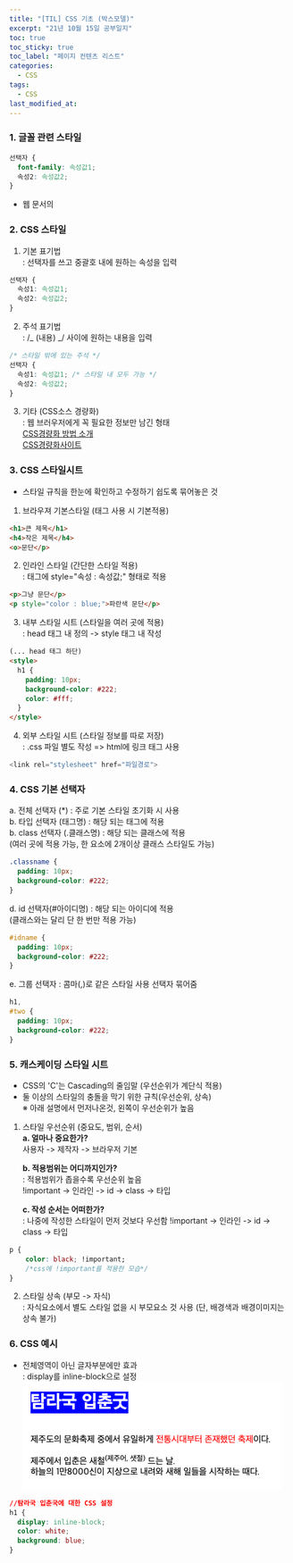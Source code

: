 ```yaml
---
title: "[TIL] CSS 기초 (박스모델)"
excerpt: "21년 10월 15일 공부일지"
toc: true
toc_sticky: true
toc_label: "페이지 컨텐츠 리스트"
categories:
  - CSS
tags:
  - CSS
last_modified_at:
---
```


### **1. 글꼴 관련 스타일**


```css
선택자 {
  font-family: 속성값1;
  속성2: 속성값2;
}
```

- 웹 문서의 

### **2. CSS 스타일**

1. 기본 표기법  
   : 선택자를 쓰고 중괄호 내에 원하는 속성을 입력

```css
선택자 {
  속성1: 속성값1;
  속성2: 속성값2;
}
```

2. 주석 표기법  
   : /_ (내용) _/ 사이에 원하는 내용을 입력

```css
/* 스타일 밖에 있는 주석 */
선택자 {
  속성1: 속성값1; /* 스타일 내 모두 가능 */
  속성2: 속성값2;
}
```

3. 기타 (CSS소스 경량화)  
    : 웹 브러우저에게 꼭 필요한 정보만 남긴 형태  
   [CSS경량화 방법 소개](https://blog.logrocket.com/the-complete-best-practices-for-minifying-css/)  
   [CSS경량화사이트](https://csscompressor.com/)

### **3. CSS 스타일시트**

- 스타일 규칙을 한눈에 확인하고 수정하기 쉽도록 묶어놓은 것

1. 브라우져 기본스타일 (태그 사용 시 기본적용)

```html
<h1>큰 제목</h1>
<h4>작은 제목</h4>
<o>문단</p>
```

2. 인라인 스타일 (간단한 스타일 적용)  
   : 태그에 style="속성 : 속성값;" 형태로 적용

```html
<p>그냥 문단</p>
<p style="color : blue;">파란색 문단</p>
```

3. 내부 스타일 시트 (스타일을 여러 곳에 적용)  
   : head 태그 내 정의 -> style 태그 내 작성

```html
(... head 태그 하단)
<style>
  h1 {
    padding: 10px;
    background-color: #222;
    color: #fff;
  }
</style>
```

4. 외부 스타일 시트 (스타일 정보를 따로 저장)  
   : .css 파일 별도 작성 => html에 링크 태그 사용

```javascript
<link rel="stylesheet" href="파일경로">
```

### **4. CSS 기본 선택자**

a. 전체 선택자 (\*) : 주로 기본 스타일 초기화 시 사용  
b. 타입 선택자 (태그명) : 해당 되는 태그에 적용  
b. class 선택자 (.클래스명) : 해당 되는 클래스에 적용  
 (여러 곳에 적용 가능, 한 요소에 2개이상 클래스 스타일도 가능)

```css
.classname {
  padding: 10px;
  background-color: #222;
}
```

d. id 선택자(#아이디명) : 해당 되는 아이디에 적용  
 (클래스와는 달리 단 한 번만 적용 가능)

```css
#idname {
  padding: 10px;
  background-color: #222;
}
```

e. 그룹 선택자 : 콤마(,)로 같은 스타일 사용 선택자 묶어줌

```css
h1,
#two {
  padding: 10px;
  background-color: #222;
}
```

### **5. 캐스케이딩 스타일 시트**

- CSS의 'C'는 Cascading의 줄임말 (우선순위가 계단식 적용)
- 둘 이상의 스타일의 충돌을 막기 위한 규칙(우선순위, 상속)  
  ※ 아래 설명에서 먼저나온것, 왼쪽이 우선순위가 높음

1.  스타일 우선순위 (중요도, 범위, 순서)  
     **a. 얼마나 중요한가?**  
     사용자 -> 제작자 -> 브라우저 기본

    **b. 적용범위는 어디까지인가?**  
    : 적용범위가 좁을수록 우선순위 높음  
    !important -> 인라인 -> id -> class -> 타입

    **c. 작성 순서는 어떠한가?**  
    : 나중에 작성한 스타일이 먼저 것보다 우선함
    !important -> 인라인 -> id -> class -> 타입

```css
p {
	color: black; !important;
	/*css에 !important를 적용한 모습*/
}
```

2.  스타일 상속 (부모 -> 자식)  
    : 자식요소에서 별도 스타일 없을 시 부모요소 것 사용
    (단, 배경색과 배경이미지는 상속 불가)

### **6. CSS 예시**

- 전체영역이 아닌 글자부분에만 효과  
   : display를 inline-block으로 설정
  ![](./images/2021-10-14-image.png)

```css
//탐라국 입춘국에 대한 CSS 설정
h1 {
  display: inline-block; 
  color: white;
  background: blue;
}
```
